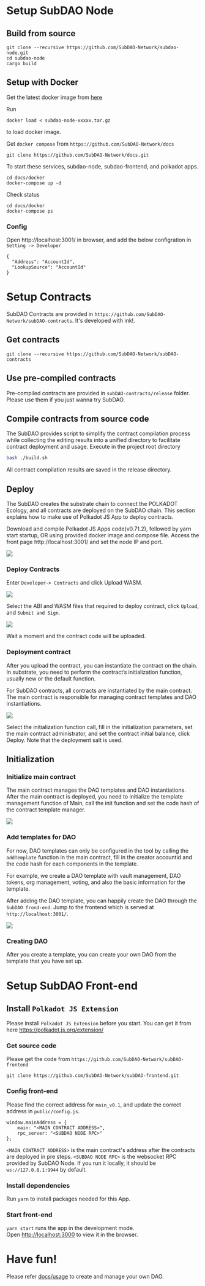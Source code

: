# Setup SubDAO Node

## Build from source
```
git clone --recursive https://github.com/SubDAO-Network/subdao-node.git
cd subdao-node
cargo build
```

## Setup with Docker
Get the latest docker image from [here](https://drive.google.com/drive/folders/1VRm0puMeYOj6c8hHGNlKmZZyN9D8mo-v?usp=sharing)

Run

```
docker load < subdao-node-xxxxx.tar.gz
```

to load docker image.


Get `docker compose` from `https://github.com/SubDAO-Network/docs`

```
git clone https://github.com/SubDAO-Network/docs.git
```

To start these services, subdao-node, subdao-frontend, and polkadot apps. 

```
cd docs/docker
docker-compose up -d
```

Check status
```
cd docs/docker
docker-compose ps 
```

### Config

Open http://localhost:3001/ in browser, and add the below configration in `Setting -> Developer`

```
{
  "Address": "AccountId",
  "LookupSource": "AccountId"
}
```
# Setup Contracts
SubDAO Contracts are provided in `https://github.com/SubDAO-Network/subDAO-contracts`. It's developed with ink!.

## Get contracts

```
git clone --recursive https://github.com/SubDAO-Network/subDAO-contracts
```

## Use pre-compiled contracts
Pre-compiled contracts are provided in `subDAO-contracts/release` folder. Please use them if you just wanna try SubDAO.

## Compile contracts from source code

The SubDAO provides script to simplify the contract compilation process while collecting the editing results into a unified directory to facilitate contract deployment and usage. Execute in the project root directory

```bash
bash ./build.sh
```

All contract compilation results are saved in the release directory.

## Deploy

The SubDAO creates the substrate chain to connect the POLKADOT Ecology, and all contracts are deployed on the SubDAO chain. This section explains how to make use of Polkadot JS App to deploy contracts.


Download and compile Polkadot JS Apps code(v0.71.2), followed by yarn start startup, OR using provided docker image and compose file.  Access the front page http://localhost:3001/ and set the node IP and port.

![](./image-2.png)


### Deploy Contracts

Enter `Developer-> Contracts` and click Upload WASM.

![](./image-3.png)

Select the ABI and WASM files that required to deploy contract, click `Upload`, and `Submit and Sign`.

![](./image-4.png)

Wait a moment and the contract code will be uploaded.

### Deployment contract

After you upload the contract, you can instantiate the contract on the chain. In substrate, you need to perform the contract’s initialization function, usually new or the default function.

For SubDAO contracts, all contracts are instantiated by the main contract. The main contract is responsible for managing contract templates and DAO instantiations.

![](./image-5.png)


Select the initialization function call, fill in the initialization parameters, set the main contract administrator, and set the contract initial balance, click Deploy. Note that the deployment salt is used.


## Initialization

### Initialize main contract

The main contract manages the DAO templates and DAO instantiations. After the main contract is deployed, you need to initialize the template management function of Main, call the init function and set the code hash of the contract template manager.

![](./image-6.png)


### Add templates for DAO

For now, DAO templates can only be configured in the tool by calling the `addTemplate` function in the main contract, fill in the creator accountid and the code hash for each components in the template.

For example, we create a DAO template with vault management, DAO tokens, org management, voting, and also the basic information for the template.

After adding the DAO template, you can happily create the DAO  through the `SubDAO frond-end`. Jump to the frontend which is served at `http://localhost:3001/`.

![](./image-7.png)


### Creating DAO

After you create a template, you can create your own DAO from the template that you have set up.

# Setup SubDAO Front-end

## Install `Polkadot JS Extension`
Please install `Polkadot JS Extension` before you start. You can get it from here https://polkadot.js.org/extension/

### Get source code
Please get the code from `https://github.com/SubDAO-Network/subDAO-frontend`

```
git clone https://github.com/SubDAO-Network/subDAO-frontend.git
```

### Config front-end
Please find the correct address for `main_v0.1`, and update the correct address in `public/config.js`.
```
window.mainAddress = {
    main: "<MAIN CONTRACT ADDRESS>",
    rpc_server: "<SUBDAO NODE RPC>"
};
```

`<MAIN CONTRACT ADDRESS>` is the main contract's address after the contracts are deployed in pre steps.
`<SUBDAO NODE RPC>` is the websocket RPC provided by SubDAO Node. If you run it locally, it should be `ws://127.0.0.1:9944` by default.

### Install dependencies
Run `yarn` to install packages needed for this App.

### Start front-end
`yarn start` runs the app in the development mode.  
Open [http://localhost:3000](http://localhost:3000) to view it in the browser.

# Have fun!
Please refer [docs/usage](https://github.com/SubDAO-Network/docs/blob/main/usage/README.md) to create and manage your own DAO.
